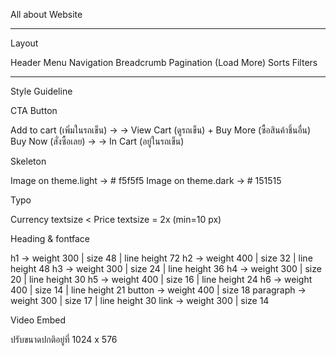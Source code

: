 All about Website


----------
Layout

Header
Menu Navigation
Breadcrumb
Pagination (Load More)
Sorts
Filters


----------
Style Guideline

CTA Button

Add to cart (เพิ่มในรถเข็น) → <background activity> → View Cart (ดูรถเข็น) + Buy More (ซื้อสินค้าชิ้นอื่น)
Buy Now (สั่งซื้อเลย) → <open cart> → In Cart (อยู่ในรถเข็น)


Skeleton

Image on theme.light → # f5f5f5
Image on theme.dark → # 151515


Typo

Currency textsize < Price textsize = 2x (min=10 px)


Heading & fontface

h1 → weight 300 | size 48 | line height 72
h2 → weight 400 | size 32 | line height 48
h3 → weight 300 | size 24 | line height 36
h4 → weight 300 | size 20 | line height 30
h5 → weight 400 | size 16 | line height 24
h6 → weight 400 | size 14 | line height 21
button → weight 400 | size 18
paragraph → weight 300 | size 17 | line height 30
link → weight 300 | size 14


Video Embed

ปรับขนาดปกติอยู่ที่ 1024 x 576

